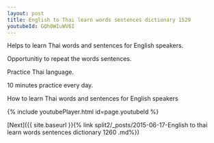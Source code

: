 ```yaml
---
layout: post
title: English to Thai learn words sentences dictionary 1529 
youtubeId: GQh0WIuWV6I
---
```

 
 
Helps to learn Thai words and sentences for English speakers.

Opportunitiy to repeat the words sentences. 

Practice Thai language. 
 
10 minutes practice every day. 
 
How to learn Thai words and sentences for English speakers 
 
{% include youtubePlayer.html id=page.youtubeId %}
 
 
[Next]({{ site.baseurl }}{% link  split2/_posts/2015-06-17-English to thai learn words sentences dictionary 1260 .md%})
 
